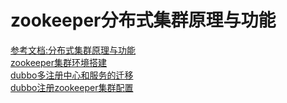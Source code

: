 # zookeeper分布式集群原理与功能   
[参考文档:分布式集群原理与功能](https://www.cnblogs.com/tchroot/p/9573336.html)  
[zookeeper集群环境搭建](https://blog.csdn.net/w1764033735/article/details/78956314)  
[dubbo多注册中心和服务的迁移](https://www.cnblogs.com/happyhuangjinjin/p/8726858.html)   
[dubbo注册zookeeper集群配置](https://blog.csdn.net/asadafhhh/article/details/78570306)    
